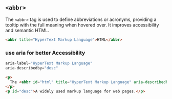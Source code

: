 
## `<abbr>`

The ``<abbr>`` tag is used to define abbreviations or acronyms, providing a tooltip with the full meaning when hovered over. It improves accessibility and semantic HTML.

```html
<abbr title="HyperText Markup Language">HTML</abbr>
```

### use aria for better Accessibility
```js
aria-label="HyperText Markup Language"
aria-describedby="desc"
```

```html
<p>
  The <abbr id="html" title="HyperText Markup Language" aria-describedby="desc">HTML</abbr> standard is evolving.
</p>
<p id="desc">A widely used markup language for web pages.</p>
```